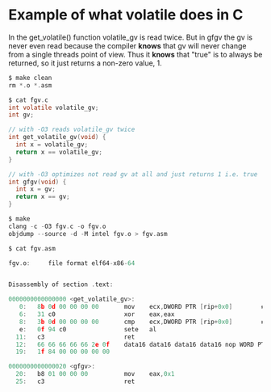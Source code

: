 # Example of what volatile does in C

In the get_volatile() function volatile_gv is read twice.
But in gfgv the gv is never even read because the compiler
**knows** that gv will never change from a single threads
point of view. Thus it **knows** that "true" is to always
be returned, so it just returns a non-zero value, 1.
```c
$ make clean
rm *.o *.asm

$ cat fgv.c
int volatile volatile_gv;
int gv;

// with -O3 reads volatile_gv twice
int get_volatile_gv(void) {
  int x = volatile_gv;
  return x == volatile_gv;
}

// with -O3 optimizes not read gv at all and just returns 1 i.e. true
int gfgv(void) {
  int x = gv;
  return x == gv;
}

$ make
clang -c -O3 fgv.c -o fgv.o
objdump --source -d -M intel fgv.o > fgv.asm

$ cat fgv.asm

fgv.o:     file format elf64-x86-64


Disassembly of section .text:

0000000000000000 <get_volatile_gv>:
   0:	8b 0d 00 00 00 00    	mov    ecx,DWORD PTR [rip+0x0]        # 6 <get_volatile_gv+0x6>
   6:	31 c0                	xor    eax,eax
   8:	3b 0d 00 00 00 00    	cmp    ecx,DWORD PTR [rip+0x0]        # e <get_volatile_gv+0xe>
   e:	0f 94 c0             	sete   al
  11:	c3                   	ret    
  12:	66 66 66 66 66 2e 0f 	data16 data16 data16 data16 nop WORD PTR cs:[rax+rax*1+0x0]
  19:	1f 84 00 00 00 00 00 

0000000000000020 <gfgv>:
  20:	b8 01 00 00 00       	mov    eax,0x1
  25:	c3                   	ret
```
